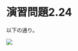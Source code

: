 # 演習問題2.24

以下の通り。

<img src="https://horie-t.github.io/DigitalDesignAndComputerArchitecture-Ans/images/ex2-24/ex2-24.png" />
